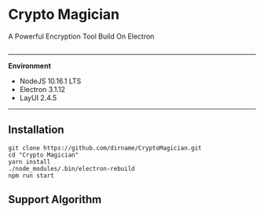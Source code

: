 # Crypto Magician
A Powerful Encryption Tool Build On Electron

<div align="center">
  <img src="">
</div>

---
__Environment__
+ NodeJS 10.16.1 LTS
+ Electron 3.1.12
+ LayUI 2.4.5
---

## Installation

``` shell script
git clone https://github.com/dirname/CryptoMagician.git
cd "Crypto Magician"
yarn install
./node_modules/.bin/electron-rebuild
npm run start
```

## Support Algorithm
